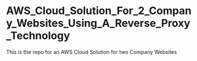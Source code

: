 # AWS_Cloud_Solution_For_2_Company_Websites_Using_A_Reverse_Proxy_Technology
This is the repo for an AWS Cloud Solution for two Company Websites

